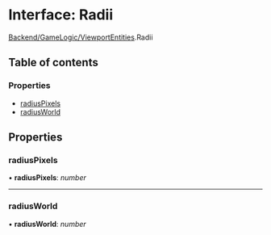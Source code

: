 # Interface: Radii

[Backend/GameLogic/ViewportEntities](../modules/backend_gamelogic_viewportentities.md).Radii

## Table of contents

### Properties

- [radiusPixels](backend_gamelogic_viewportentities.radii.md#radiuspixels)
- [radiusWorld](backend_gamelogic_viewportentities.radii.md#radiusworld)

## Properties

### radiusPixels

• **radiusPixels**: _number_

---

### radiusWorld

• **radiusWorld**: _number_
